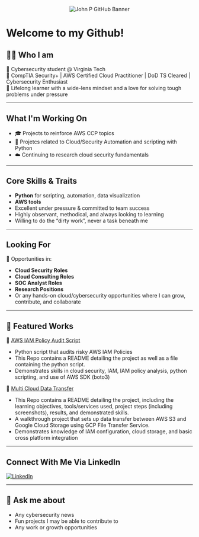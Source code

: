 <p align="center">
  <img src="github_banner(2).png" alt="John P GitHub Banner" />
</p>



# Welcome to my Github!

## 🧑‍💻 Who I am

🔐 Cybersecurity student @ Virginia Tech  
📜 CompTIA Security+ | AWS Certified Cloud Practitioner | DoD TS Cleared | Cybersecurity Enthusiast  
🧠 Lifelong learner with a wide-lens mindset and a love for solving tough problems under pressure  

---

## What I'm Working On

- 🎓 Projects to reinforce AWS CCP topics
- 🐍 Projetcs related to Cloud/Security Automation and scripting with Python
- ☁️ Continuing to research cloud security fundamentals

---

## Core Skills & Traits

- **Python** for scripting, automation, data visualization
- **AWS tools**
- Excellent under pressure & committed to team success  
- Highly observant, methodical, and always looking to learning  
- Willing to do the “dirty work”, never a task beneath me

---

## Looking For

🎯 Opportunities in:
- **Cloud Security Roles**
- **Cloud Consulting Roles**
- **SOC Analyst Roles**
- **Research Positions**
- Or any hands-on cloud/cybersecurity opportunities where I can grow, contribute, and collaborate

---

## 📂 Featured Works

🔗 [AWS IAM Policy Audit Script](https://github.com/sudo-JohnP/AWS-IAM-Policy-Audit-Script)
- Python script that audits risky AWS IAM Policies
- This Repo contains a README detailing the project as well as a file containing the python script.
- Demonstrates skills in cloud security, IAM, IAM policy analysis, python scripting, and use of AWS SDK (boto3)

🔗 [Multi Cloud Data Transfer](https://github.com/sudo-JohnP/Multi-Cloud-Data-Transfer)  
- This Repo contains a README detailing the project, including the learning objectives, tools/services used, project steps (including screenshots), results, and demonstrated skills.
- A walkthrough project that sets up data transfer between AWS S3 and Google Cloud Storage using GCP File Transfer Service.
- Demonstrates knowledge of IAM configuration, cloud storage, and basic cross platform integration

---

## Connect With Me Via LinkedIn

[![LinkedIn](https://img.shields.io/badge/LinkedIn-blue?style=flat&logo=linkedin)](https://www.linkedin.com/in/john-parente/)

---

## 🔐 Ask me about

- Any cybersecurity news
- Fun projects I may be able to contribute to
- Any work or growth opportunities

